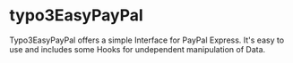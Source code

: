 typo3EasyPayPal
===============

Typo3EasyPayPal offers a simple Interface for PayPal Express. It's easy to use and includes  some Hooks for undependent manipulation of Data.  
